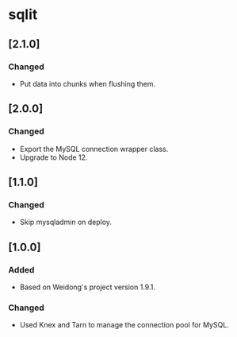 # sqlit

## [2.1.0]
### Changed
- Put data into chunks when flushing them.

## [2.0.0]
### Changed
- Export the MySQL connection wrapper class.
- Upgrade to Node 12.

## [1.1.0]
### Changed
- Skip mysqladmin on deploy.

## [1.0.0]
### Added
- Based on Weidong's project version 1.9.1.

### Changed
- Used Knex and Tarn to manage the connection pool for MySQL.
